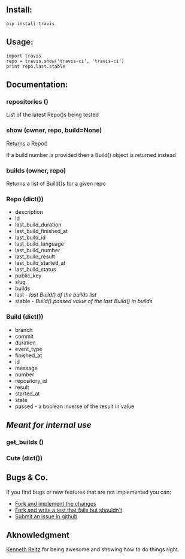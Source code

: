 ## Install:

    pip install travis

## Usage:

    import travis
    repo = travis.show('travis-ci', 'travis-ci')
    print repo.last.stable


## Documentation:

### **repositories ()**

List of the latest Repo()s being tested


### **show (owner, repo, build=None)**

Returns a Repo()

If a build number is provided then a Build() object is returned instead


### **builds (owner, repo)**

Returns a list of Build()s for a given repo


### **Repo (dict())**

* description
* id
* last_build_duration
* last_build_finished_at
* last_build_id
* last_build_language
* last_build_number
* last_build_result
* last_build_started_at
* last_build_status
* public_key
* slug
* builds
* last - *last Build() of the builds list*
* stable - *Build().passed value of the last Build() in builds*


### **Build (dict())**

* branch
* commit
* duration
* event_type
* finished_at
* id
* message
* number
* repository_id
* result
* started_at
* state
* passed - a boolean inverse of the result in value


## *Meant for internal use*
### **get_builds ()**
### **Cute (dict())**


## Bugs & Co.

If you find bugs or new features that are not implemented you can:

 * [Fork and implement the changes](https://github.com/medecau/travis/fork)
 * [Fork and write a test that fails but shouldn't](https://github.com/medecau/travis/fork)
 * [Submit an issue in github](https://github.com/medecau/travis/issues)


## Aknowledgment

[Kenneth Reitz](https://github.com/kennethreitz) for being awesome and showing how to do things right.

